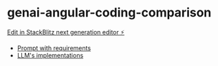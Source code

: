 # genai-angular-coding-comparison

[Edit in StackBlitz next generation editor ⚡️](https://stackblitz.com/~/github.com/RobYed/genai-angular-coding-comparison)

- [Prompt with requirements](requirements.md)
- [LLM's implementations](src/app/bottom-drawer)
